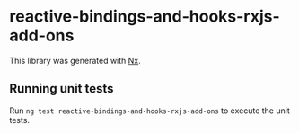 # reactive-bindings-and-hooks-rxjs-add-ons

This library was generated with [Nx](https://nx.dev).

## Running unit tests

Run `ng test reactive-bindings-and-hooks-rxjs-add-ons` to execute the unit tests.
